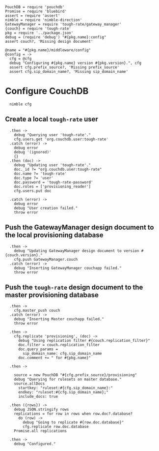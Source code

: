     PouchDB = require 'pouchdb'
    Promise = require 'bluebird'
    assert = require 'assert'
    nimble = require 'nimble-direction'
    GatewayManager = require 'tough-rate/gateway_manager'
    {couch} = require 'tough-rate'
    pkg = require '../package.json'
    debug = (require 'debug') "#{pkg.name}:config"
    assert couch?, 'Missing design document'

    @name = "#{pkg.name}/middleware/config"
    @config = ->
      cfg = @cfg
      debug "Configuring #{pkg.name} version #{pkg.version}.", cfg
      assert cfg.prefix_source?, 'Missing prefix_source'
      assert cfg.sip_domain_name?, 'Missing sip_domain_name'

Configure CouchDB
=================

      nimble cfg

Create a local `tough-rate` user
--------------------------------

      .then ->
        debug "Querying user 'tough-rate'."
        cfg.users.get 'org.couchdb.user:tough-rate'
      .catch (error) ->
        debug error
        debug '(ignored)'
        {}
      .then (doc) ->
        debug "Updating user 'tough-rate'."
        doc._id ?= "org.couchdb.user:tough-rate"
        doc.name ?= 'tough-rate'
        doc.type ?= 'user'
        doc.password = 'tough-rate-password'
        doc.roles = ['provisioning_reader']
        cfg.users.put doc

      .catch (error) ->
        debug error
        debug "User creation failed."
        throw error

Push the GatewayManager design document to the local provisioning database
--------------------------------------------------------------------------

      .then ->
        debug "Updating GatewayManager design document to version #{couch.version}."
        cfg.push GatewayManager.couch
      .catch (error) ->
        debug "Inserting GatewayManager couchapp failed."
        throw error

Push the `tough-rate` design document to the master provisioning database
-------------------------------------------------------------------------

      .then ->
        cfg.master_push couch
      .catch (error) ->
        debug "Inserting Master couchapp failed."
        throw error

      .then ->
        cfg.replicate 'provisioning', (doc) ->
          debug "Using replication filter #{couch.replication_filter}"
          doc.filter = couch.replication_filter
          doc.query_params =
            sip_domain_name: cfg.sip_domain_name
          doc.comment += " for #{pkg.name}"

      .then ->

        source = new PouchDB "#{cfg.prefix_source}/provisioning"
        debug "Querying for rulesets on master database."
        source.allDocs
          startkey: "ruleset:#{cfg.sip_domain_name}:"
          endkey: "ruleset:#{cfg.sip_domain_name};"
          include_docs: true

      .then ({rows}) ->
        debug JSON.stringify rows
        replications = for row in rows when row.doc?.database?
          do (row) ->
            debug "Going to replicate #{row.doc.database}"
            cfg.replicate row.doc.database
        Promise.all replications

      .then ->
        debug "Configured."
